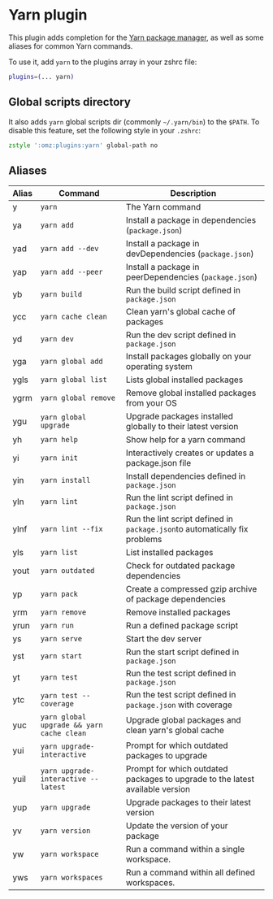 # Yarn plugin

This plugin adds completion for the
[Yarn package manager](https://yarnpkg.com/en/), as well as some aliases for
common Yarn commands.

To use it, add `yarn` to the plugins array in your zshrc file:

```zsh
plugins=(... yarn)
```

## Global scripts directory

It also adds `yarn` global scripts dir (commonly `~/.yarn/bin`) to the `$PATH`.
To disable this feature, set the following style in your `.zshrc`:

```zsh
zstyle ':omz:plugins:yarn' global-path no
```

## Aliases

| Alias | Command                                   | Description                                                                   |
| ----- | ----------------------------------------- | ----------------------------------------------------------------------------- |
| y     | `yarn`                                    | The Yarn command                                                              |
| ya    | `yarn add`                                | Install a package in dependencies (`package.json`)                            |
| yad   | `yarn add --dev`                          | Install a package in devDependencies (`package.json`)                         |
| yap   | `yarn add --peer`                         | Install a package in peerDependencies (`package.json`)                        |
| yb    | `yarn build`                              | Run the build script defined in `package.json`                                |
| ycc   | `yarn cache clean`                        | Clean yarn's global cache of packages                                         |
| yd    | `yarn dev`                                | Run the dev script defined in `package.json`                                  |
| yga   | `yarn global add`                         | Install packages globally on your operating system                            |
| ygls  | `yarn global list`                        | Lists global installed packages                                               |
| ygrm  | `yarn global remove`                      | Remove global installed packages from your OS                                 |
| ygu   | `yarn global upgrade`                     | Upgrade packages installed globally to their latest version                   |
| yh    | `yarn help`                               | Show help for a yarn command                                                  |
| yi    | `yarn init`                               | Interactively creates or updates a package.json file                          |
| yin   | `yarn install`                            | Install dependencies defined in `package.json`                                |
| yln   | `yarn lint`                               | Run the lint script defined in `package.json`                                 |
| ylnf  | `yarn lint --fix`                         | Run the lint script defined in `package.json`to automatically fix problems    |
| yls   | `yarn list`                               | List installed packages                                                       |
| yout  | `yarn outdated`                           | Check for outdated package dependencies                                       |
| yp    | `yarn pack`                               | Create a compressed gzip archive of package dependencies                      |
| yrm   | `yarn remove`                             | Remove installed packages                                                     |
| yrun  | `yarn run`                                | Run a defined package script                                                  |
| ys    | `yarn serve`                              | Start the dev server                                                          |
| yst   | `yarn start`                              | Run the start script defined in `package.json`                                |
| yt    | `yarn test`                               | Run the test script defined in `package.json`                                 |
| ytc   | `yarn test --coverage`                    | Run the test script defined in `package.json` with coverage                   |
| yuc   | `yarn global upgrade && yarn cache clean` | Upgrade global packages and clean yarn's global cache                         |
| yui   | `yarn upgrade-interactive`                | Prompt for which outdated packages to upgrade                                 |
| yuil  | `yarn upgrade-interactive --latest`       | Prompt for which outdated packages to upgrade to the latest available version |
| yup   | `yarn upgrade`                            | Upgrade packages to their latest version                                      |
| yv    | `yarn version`                            | Update the version of your package                                            |
| yw    | `yarn workspace`                          | Run a command within a single workspace.                                      |
| yws   | `yarn workspaces`                         | Run a command within all defined workspaces.                                  |
